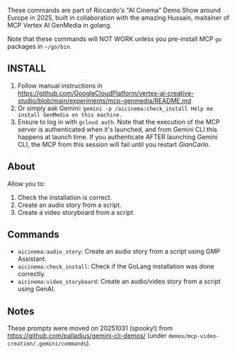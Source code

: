 These commands are part of Riccardo's "AI Cinema" Demo Show around Europe in 2025,
built in collaboration with the amazing Hussain, maitainer of MCP Vertex AI GenMedia in golang.

Note that these commands will NOT WORK unless you pre-install MCP `go` packages in `~/go/bin`.

## INSTALL

1. Follow manual instructions in https://github.com/GoogleCloudPlatform/vertex-ai-creative-studio/blob/main/experiments/mcp-genmedia/README.md
2. Or simply ask Gemini: `gemini -p /aicinema:check_install Help me install GenMedia on this machine.`
3. Ensure to log in with `gcloud auth`. Note that the execution of the MCP server is authenticated when it's launched, and from Gemini CLI
   this happens at launch time. If you authenticate AFTER launching Gemini CLI, the MCP from this session will fail until you restart *GianCarlo*.

## About

Allow you to:

1. Check the installation is correct.
2. Create an audio story from a script.
3. Create a video storyboard from a script.

## Commands

-   `aicinema:audio_story`: Create an audio story from a script using GMP Assistant.
-   `aicinema:check_install`: Check if the GoLang installation was done correctly.
-   `aicinema:video_storyboard`: Create an audio/video story from a script using GenAI.



## Notes

These prompts were moved on 20251031 (spooky!) from https://github.com/palladius/gemini-cli-demos/ (under `demos/mcp-video-creation/.gemini/commands`).
